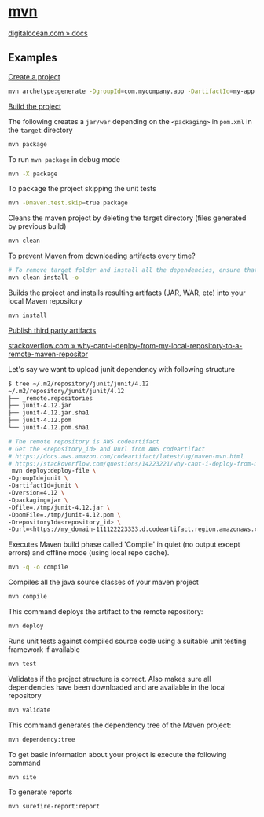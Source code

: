 # [mvn](https://maven.apache.org/guides/getting-started/maven-in-five-minutes.html)

[digitalocean.com » docs](https://www.digitalocean.com/community/tutorials/maven-commands-options-cheat-sheet)

## Examples

[Create a project](https://maven.apache.org/guides/getting-started/maven-in-five-minutes.html#creating-a-project)

```bash
mvn archetype:generate -DgroupId=com.mycompany.app -DartifactId=my-app -DarchetypeArtifactId=maven-archetype-quickstart -DarchetypeVersion=1.4 -DinteractiveMode=false
```

[Build the project](https://maven.apache.org/guides/getting-started/maven-in-five-minutes.html#build-the-project)

The following creates a `jar/war` depending on the `<packaging>` in `pom.xml` in the `target` directory

```bash
mvn package
```

To run `mvn package` in debug mode

```bash
mvn -X package
```

To package the project skipping the unit tests

```bash
mvn -Dmaven.test.skip=true package
```

Cleans the maven project by deleting the target directory (files generated by previous build)

```bash
mvn clean
```

[To prevent Maven from downloading artifacts every time?](https://stackoverflow.com/questions/21990854/how-do-i-prevent-maven-from-downloading-artifacts-every-time)

```bash
# To remove target folder and install all the dependencies, ensure that the project is build using .m2 folder cache i.e. offline
mvn clean install -o
```

Builds the project and installs resulting artifacts (JAR, WAR, etc) into your local Maven repository

```bash
mvn install
```

[Publish third party artifacts](https://docs.aws.amazon.com/codeartifact/latest/ug/maven-mvn.html)

[stackoverflow.com » why-cant-i-deploy-from-my-local-repository-to-a-remote-maven-repositor](https://stackoverflow.com/questions/14223221/why-cant-i-deploy-from-my-local-repository-to-a-remote-maven-repository)

Let's say we want to upload junit dependency with following structure

```bash
$ tree ~/.m2/repository/junit/junit/4.12 
~/.m2/repository/junit/junit/4.12
├── _remote.repositories
├── junit-4.12.jar
├── junit-4.12.jar.sha1
├── junit-4.12.pom
└── junit-4.12.pom.sha1
```

```bash
# The remote repository is AWS codeartifact
# Get the <repository_id> and Durl from AWS codeartifact
# https://docs.aws.amazon.com/codeartifact/latest/ug/maven-mvn.html
# https://stackoverflow.com/questions/14223221/why-cant-i-deploy-from-my-local-repository-to-a-remote-maven-repository, jar and pom should be present in another folder say tmp
 mvn deploy:deploy-file \
-DgroupId=junit \
-DartifactId=junit \
-Dversion=4.12 \
-Dpackaging=jar \
-Dfile=./tmp/junit-4.12.jar \
-DpomFile=./tmp/junit-4.12.pom \
-DrepositoryId=<repository_id> \
-Durl=<https://my_domain-111122223333.d.codeartifact.region.amazonaws.com/maven/repo-name/>
```

Executes Maven build phase called 'Compile' in quiet (no output except errors) and offline mode (using local repo cache).

```bash
mvn -q -o compile
```

Compiles all the java source classes of your maven project

```bash
mvn compile
```

This command deploys the artifact to the remote repository:

```bash
mvn deploy
```

Runs unit tests against compiled source code using a suitable unit testing framework if available 

```bash
mvn test
```

Validates if the project structure is correct. Also makes sure all dependencies have been downloaded and are available in the local repository

```bash
mvn validate
```

This command generates the dependency tree of the Maven project:

```bash
mvn dependency:tree
```

To get basic information about your project is execute the following command

```bash
mvn site
```

To generate reports

```bash
mvn surefire-report:report
```
